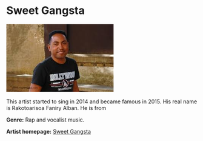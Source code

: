 # Sweet Gangsta

![Sweet Gangsta](sweet-gangsta.jpg)

This artist started to sing in 2014 and became famous in 2015. His real name is Rakotoarisoa Faniry Alban. He is from

**Genre:** Rap and vocalist music.

**Artist homepage:** [Sweet Gangsta](https://web.facebook.com/sharer.php?u=https%3A%2F%2Ftononkira.serasera.org%2Fmpihira%2Fgangstabab&_rdc=1&_rdr)
